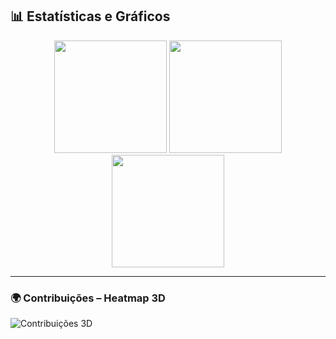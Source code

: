 ## 📊 Estatísticas e Gráficos  

<div align="center">

  <img height="180em" src="https://streak-stats.demolab.com?user=marcosjrpb&theme=tokyonight&hide_border=true"/>
  <img height="180em" src="https://github-readme-stats.vercel.app/api?username=marcosjrpb&show_icons=true&theme=tokyonight&hide_border=true&rank_icon=github"/>
  <img height="180em" src="https://github-readme-stats.vercel.app/api/top-langs/?username=marcosjrpb&layout=donut&theme=tokyonight&hide_border=true"/>

</div>

---

### 🌍 Contribuições – Heatmap 3D
![Contribuições 3D](https://activity-graph.herokuapp.com/graph?username=marcosjrpb&theme=github-dark&column=7)
